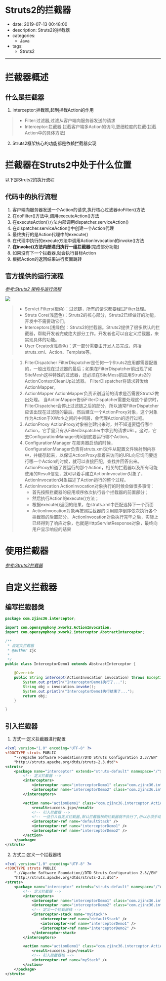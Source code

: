 #   Struts2的拦截器
+ date: 2019-07-13 00:48:00
+ description: Struts2的拦截器
+ categories:
  - Java
+ tags:
  - Struts2
---
#   拦截器概述
##  什么是拦截器
1.  Interceptor:拦截器,起到拦截Action的作用
>   +   Filter:过滤器,过滤从客户端向服务器发送的请求
>   +   Interceptor:拦截器,拦截客户端多Action的访问,更细粒度的拦截(拦截Action中的具体方法)
2.  Struts2框架核心的功能都是依赖拦截器实现

#   拦截器在Struts2中处于什么位置
以下是Struts2的执行流程
##  代码中的执行流程
1.  客户端向服务器发送一个Action的请求,执行核心过滤器doFilter()方法
2.  在doFilter()方法中,调用executeAction()方法
3.  在executeAction()方法内部调用dispatcher.serviceAction()
4.  在dispatcher.serviceAction()中创建一个Action代理
5.  最终执行的是Action代理中的execute()
6.  在代理中执行的execute方法中调用ActionInvocation的invoke()方法
7.  **在invoke()方法内部递归执行一组拦截器**(完成部分功能)
8.  如果没有下一个拦截器,就会执行目标Action
9.  根据Action的返回结果进行页面跳转

##  官方提供的运行流程
[_参考:Struts2 架构与运行流程_](https://segmentfault.com/a/1190000012880242)

![](../images/20190713001.jpeg)
>	+   Servlet Filters(橙色)：过滤链，所有的请求都要经过Filter处理。
>	+   Struts Core(浅蓝色)：Struts2的核心部分，Struts2已经做好的功能，开发中不需要动它们。
>	+   Interceptors(浅绿色)：Struts2的拦截器。Struts2提供了很多默认的拦截器，帮助开发者完成绝大部分工作。开发者也可以自定义拦截器，来实现具体的功能。
>	+   User Created(浅黄色)：这一部分需要由开发人员完成，包括struts.xml、Action、Template等。

>	1. FilterDispatcher
>	FilterDispatcher是任何一个Struts2应用都需要配置的，一般出现在过滤器的最后；如果在FilterDispatcher前出现了如SiteMesh这种特殊的过滤器，还必须在SiteMess前应用Struts2的ActionContextCleanUp过滤器。
>	FilterDispatcher将请求转发给ActionMapper。
>	2. ActionMapper
>	ActionMapper负责识别当前的请求是否需要Struts2做出处理。
>	当ActionMapper告诉FilterDispatcher需要处理这个请求时，FilterDispatcher会停止过滤链之后的部分，所以通常FilterDispatcher应该出现在过滤链的最后。然后建立一个ActionProxy对象，这个对象作为Action于XWork之间的中间层，会代理Action的运行过程。
>	3. ActionProxy
>	ActionProxy对象被创建出来时，并不知道要运行哪个Action，它手里只有从FilterDispatcher中拿到的请求URL。这时，它去ConfigurationManager询问到底要运行哪个Action。
>	4. ConfigurationManager
>	在服务器启动的时候，ConfigurationManager负责将struts.xml文件从配置文件映射到内存中，并缓存起来，以保证ActionProxy拿着来访问的URL向它询问要运行哪一个Action的时候，就可以直接匹配，查找并回答出来。
>	ActionProxy知道了要运行的那个Action，相关的拦截器以及所有可能使用的Result信息，就可以着手建立ActionInvocation对象了，ActionInvocation对象描述了Action运行的整个过程。
>	5. ActionInvocation
>	ActionInvocation对象执行的时候会做很多事情：
>	    +   首先按照拦截器的应用顺序依次执行各个拦截器的前置部分；
>	    +   然后执行Action的execute()方法；
>	    +   根据execute()返回的结果，在struts.xml中匹配选择下一个页面
>	    +   ActionInvocation对象再按照拦截器的引用顺序倒序依次执行各个拦截器的后置部分。
>	ActionInvocation对象执行完毕之后，实际上已经得到了响应对象，也就是HttpServletResponse对象，最终向用户显示响应的结果

#   使用拦截器
[_参考:Struts2拦截器_](https://blog.csdn.net/qjyong/article/details/1824607)

#   自定义拦截器
##  编写拦截器类
```java
package com.zjinc36.interceptor;

import com.opensymphony.xwork2.ActionInvocation;
import com.opensymphony.xwork2.interceptor.AbstractInterceptor;

/**
 * 自定义拦截器
 * @author zjc
 *
 */
public class InterceptorDemo1 extends AbstractInterceptor {

	@Override
	public String intercept(ActionInvocation invocation) throws Exception {
		System.out.println("InterceptorDemo1执行了...");
		String obj = invocation.invoke();
		System.out.println("InterceptorDemo1执行结束了...");
		return obj;
	}

}

```

##	引入拦截器
1.	方式一:定义拦截器进行配置
```xml
<?xml version="1.0" encoding="UTF-8" ?>
<!DOCTYPE struts PUBLIC
	"-//Apache Software Foundation//DTD Struts Configuration 2.3//EN"
	"http://struts.apache.org/dtds/struts-2.3.dtd">
<struts>
	<package name="interceptor" extends="struts-default" namespace="/">
		<!-- 定义拦截器 -->
		<interceptors>
			<interceptor name="interceptorDemo1" class="com.zjinc36.interceptor.InterceptorDemo1" />
			<interceptor name="interceptorDemo2" class="com.zjinc36.interceptor.InterceptorDemo2" />
		</interceptors>

		<action name="actionDemo1" class="com.zjinc36.interceptor.ActionDemo">
			<result>success.jsp</result>
			<!-- 引入拦截器 -->
			<!-- 一旦引入自定义拦截器,默认拦截器栈的拦截器就不执行了,所以必须手动引入默认栈拦截器 -->
			<interceptor-ref name="defaultStack" />
			<interceptor-ref name="interceptorDemo1" />
			<interceptor-ref name="interceptorDemo2" />
		</action>
	</package>
</struts>

```

2.	方式二:定义一个拦截器栈
```xml
<?xml version="1.0" encoding="UTF-8" ?>
<!DOCTYPE struts PUBLIC
	"-//Apache Software Foundation//DTD Struts Configuration 2.3//EN"
	"http://struts.apache.org/dtds/struts-2.3.dtd">
<struts>
	<package name="interceptor" extends="struts-default" namespace="/">
		<!-- 定义拦截器 -->
		<interceptors>
			<interceptor name="interceptorDemo1" class="com.zjinc36.interceptor.InterceptorDemo1" />
			<interceptor name="interceptorDemo2" class="com.zjinc36.interceptor.InterceptorDemo2" />
			<!-- 定义一个拦截器栈 -->
			<interceptor-stack name="myStack">
				<interceptor-ref name="defaultStack" />
				<interceptor-ref name="interceptorDemo1" />
				<interceptor-ref name="interceptorDemo2" />
			</interceptor-stack>
		</interceptors>

		<action name="actionDemo1" class="com.zjinc36.interceptor.ActionDemo">
			<result>success.jsp</result>
			<!-- 引入拦截器栈 -->
			<interceptor-ref name="myStack" />
		</action>
	</package>
</struts>

```
